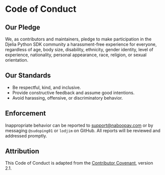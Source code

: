 # Code of Conduct

## Our Pledge
We, as contributors and maintainers, pledge to make participation in the Djelia Python SDK community a harassment-free experience for everyone, regardless of age, body size, disability, ethnicity, gender identity, level of experience, nationality, personal appearance, race, religion, or sexual orientation.

## Our Standards
- Be respectful, kind, and inclusive.
- Provide constructive feedback and assume good intentions.
- Avoid harassing, offensive, or discriminatory behavior.

## Enforcement
Inappropriate behavior can be reported to [support@naboopay.com](mailto:support@djelia.cloud) or by messaging `@sudoping01` or `lodjim` on GitHub. All reports will be reviewed and addressed promptly.

## Attribution
This Code of Conduct is adapted from the [Contributor Covenant](https://www.contributor-covenant.org), version 2.1.